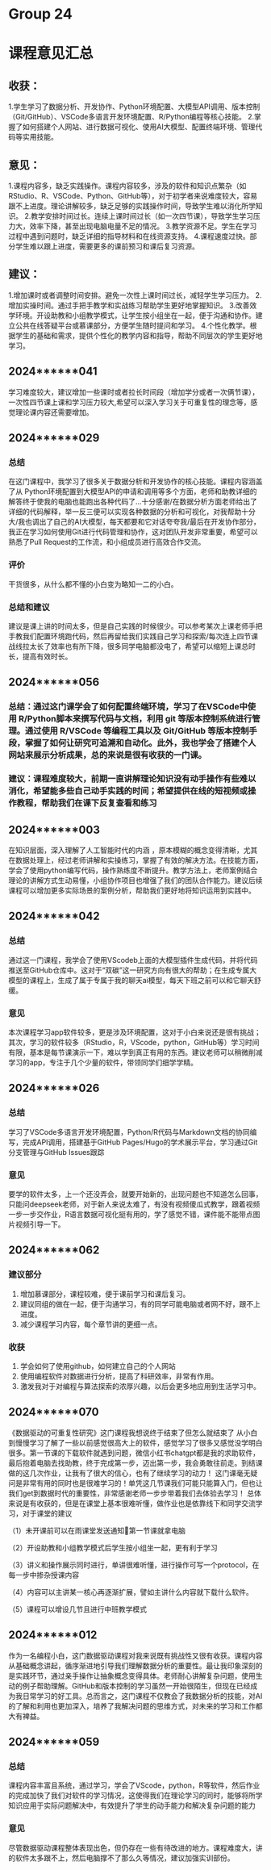 # Group 24

# 课程意见汇总

## 收获：

1.学生学习了数据分析、开发协作、Python环境配置、大模型API调用、版本控制（Git/GitHub）、VSCode多语言开发环境配置、R/Python编程等核心技能。
2.掌握了如何搭建个人网站、进行数据可视化、使用AI大模型、配置终端环境、管理代码等实用技能。

## 意见：

1.课程内容多，缺乏实践操作。课程内容较多，涉及的软件和知识点繁杂（如RStudio、R、VSCode、Python、GitHub等），对于初学者来说难度较大，容易跟不上进度。理论讲解较多，缺乏足够的实践操作时间，导致学生难以消化所学知识。
2.教学安排时间过长。连续上课时间过长（如一次四节课），导致学生学习压力大，效率下降，甚至出现电脑电量不足的情况。
3.教学资源不足。学生在学习过程中遇到问题时，缺乏详细的指导材料和在线资源支持。
4.课程速度过快。部分学生难以跟上进度，需要更多的课前预习和课后复习资源。

## 建议：

1.增加课时或者调整时间安排。避免一次性上课时间过长，减轻学生学习压力。
2.增加实操时间。通过手把手教学和实战练习帮助学生更好地掌握知识。
3.改善效学环境。开设助教和小组教学模式，让学生按小组坐在一起，便于沟通和协作。建立公共在线答疑平台或慕课部分，方便学生随时提问和学习。
4.个性化教学。根据学生的基础和需求，提供个性化的教学内容和指导，帮助不同层次的学生更好地学习。

## 2024******041

学习难度较大，建议增加一些课时或者拉长时间段（增加学分或者一次俩节课），一次性四节课上课和学习压力较大,希望可以深入学习关于可重复性的理念等，感觉理论课内容还需要增加。

## 2024******029

### 总结

在这门课程中，我学习了很多关于数据分析和开发协作的核心技能。课程内容涵盖了从 Python环境配置到大模型API的申请和调用等多个方面，老师和助教详细的解答终于使我的电脑也能跑出各种代码了...十分感谢/在数据分析方面老师给出了详细的代码解释，举一反三便可以实现各种数据的分析和可视化，对我帮助十分大/我也调出了自己的AI大模型，每天都要和它对话夸夸我/最后在开发协作部分，我正在学习如何使用Git进行代码管理和协作，这对团队开发非常重要，希望可以熟悉了Pull Request的工作流，和小组成员进行高效合作交流。

### 评价

干货很多，从什么都不懂的小白变为略知一二的小白。

### 总结和建议

建议是课上讲的时间太多，但是自己实践的时候很少。可以参考某次上课老师手把手教我们配置环境跑代码，然后再留给我们实践自己学习和探索/每次连上四节课战线拉太长了效率也有所下降，很多同学电脑都没电了，希望可以缩短上课总时长，提高有效时长。


## 2024******056

### 总结：通过这门课学会了如何配置终端环境，学习了在VSCode中使用 R/Python脚本来撰写代码与文档，利用 git 等版本控制系统进行管理。通过使用 R/VSCode 等编程工具以及 Git/GitHub 等版本控制手段，掌握了如何让研究可追溯和自动化。此外，我也学会了搭建个人网站来展示分析成果，总的来说是很有收获的一门课。

### 建议：课程难度较大，前期一直讲解理论知识没有动手操作有些难以消化，希望能多些自己动手实践的时间；希望提供在线的短视频或操作教程，帮助我们在课下反复查看和练习


## 2024******003

在知识层面，深入理解了人工智能时代的内涵 ，原本模糊的概念变得清晰，尤其在数据处理上，经过老师讲解和实操练习，掌握了有效的解决方法。在技能方面，学会了使用python编写代码，操作熟练度不断提升。教学方法上，老师案例结合理论的讲解方式生动易懂，小组协作项目也增强了我们的团队合作能力。建议后续课程可以增加更多实际场景的案例分析，帮助我们更好地将知识运用到实践中。

## 2024******042

### 总结

通过这一门课程，我学会了使用VScodeb上面的大模型插件生成代码，并将代码推送至GitHub仓库中。这对于“双碳”这一研究方向有很大的帮助；在生成专属大模型的课程上，生成了属于专属于我的聊天ai模型，每天下班之前可以和它聊天舒缓。

### 意见

本次课程学习app软件较多，更是涉及环境配置，这对于小白来说还是很有挑战；其次，学习的软件较多（RStudio，R，VScode，python，GitHub等）学习时间有限，基本是每节课演示一下，难以学到真正有用的东西。建议老师可以稍微削减学习的app，专注于几个少量的软件，带领同学们细学学精。

## 2024******026

### 总结

学习了VSCode多语言开发环境配置，Python/R代码与Markdown文档的协同编写，完成API调用，搭建基于GitHub Pages/Hugo的学术展示平台，学习通过Git分支管理与GitHub Issues跟踪

### 意见

要学的软件太多，上一个还没弄会，就要开始新的，出现问题也不知道怎么回事，只能问deepseek老师，对于新人来说太难了，有没有视频傻瓜式教学，跟着视频一步一步交作业，R语言数据可视化挺有用的，学了感觉不错，课件能不能带点图片视频引导一下。


## 2024******062

### 建议部分

1. 增加慕课部分，课程较难，便于课前学习和课后复习。
2. 建议同组的做在一起，便于沟通学习，有的同学可能电脑或者网不好，跟不上进度。
3. 减少课程学习内容，每个章节讲的更细一点。

### 收获

1. 学会如何了使用github，如何建立自己的个人网站
2. 使用编程软件对数据进行分析，提高了科研效率，非常有作用。
3. 激发我对于对编程与算法探索的浓厚兴趣，以后会更多地应用到生活学习中。

## 2024******070

《数据驱动的可重复性研究》这门课程我想说终于结束了但怎么就结束了 从小白到慢慢学习了解了一些以前感觉很高大上的软件，感觉学习了很多又感觉没学明白很多。第一节课的下载软件就遇到问题，微信小红书chatgpt都是我的求助软件，最后抱着电脑去找助教，终于完成第一步，迈出第一步，我会勇敢往前走。到结课做的这几次作业，让我有了很大的信心，也有了继续学习的动力！
 这门课毫无疑问是非常有用的同时也是很难学习的！单凭这几节课我们可能只能算入门，但也让我们get到数据时代的重要性，非常感谢老师一步步带着我们去体验去学习！
总体来说是有收获的，但是在课堂上基本很难听懂，做作业也是依靠线下和同学交流学习，对于课堂的建议

（1）未开课前可以在雨课堂发送通知📢第一节课就拿电脑

（2）开设助教和小组教学模式后学生按小组坐一起，更有利于学习

（3）讲义和操作展示同时进行，单讲很难听懂，进行操作可写一个protocol，在每一步中掺杂授课内容

（4）内容可以主讲某一核心再逐渐扩展，譬如主讲什么内容就下载什么软件。

（5）课程可以增设几节且进行中班教学模式

## 2024******012
 
 作为一名编程小白，这门数据驱动课程对我来说既有挑战性又很有收获。课程内容从基础概念讲起，循序渐进地引导我们理解数据分析的重要性。最让我印象深刻的是实践环节，通过亲手操作让抽象概念变得具体。老师耐心讲解复杂问题，使用生动的例子帮助理解。GitHub和版本控制的学习虽然一开始很陌生，但现在已经成为我日常学习的好工具。总而言之，这门课程不仅教会了我数据分析的技能，对AI的了解和利用也更加深入，培养了我解决问题的思维方式，对未来的学习和工作都大有裨益。

## 2024******059

### 总结

课程内容丰富且系统，通过学习，学会了VScode，python，R等软件，然后作业的完成加快了我们对软件的学习情况，这使得我们在理论学习的同时，能够将所学知识应用于实际问题解决中，有效提升了学生的动手能力和解决复杂问题的能力
### 意见

尽管数据驱动课程整体表现出色，但仍存在一些有待改进的地方。课程难度大，讲的软件太多跟不上，然后电脑撑不了那么久等情况，建议加强实训部份。

